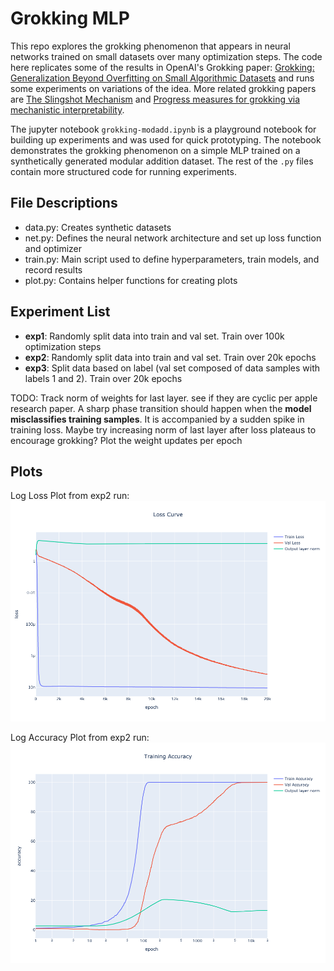 # Grokking MLP

This repo explores the grokking phenomenon that appears in neural networks trained on small datasets over many optimization steps. The code here replicates some of the results in OpenAI's Grokking paper: [Grokking: Generalization Beyond Overfitting on Small Algorithmic Datasets](https://arxiv.org/abs/2201.02177) and runs some experiments on variations of the idea. More related grokking papers are [The Slingshot Mechanism](https://arxiv.org/abs/2206.04817) and [Progress measures for grokking via mechanistic interpretability](https://arxiv.org/abs/2301.05217).

The jupyter notebook `grokking-modadd.ipynb` is a playground notebook for building up experiments and was used for quick prototyping. The notebook demonstrates the grokking phenomenon on a simple MLP trained on a synthetically generated modular addition dataset. The rest of the `.py` files contain more structured code for running experiments.

## File Descriptions

* data.py: Creates synthetic datasets
* net.py: Defines the neural network architecture and set up loss function and optimizer
* train.py: Main script used to define hyperparameters, train models, and record results
* plot.py: Contains helper functions for creating plots

## Experiment List

* **exp1**: Randomly split data into train and val set. Train over 100k optimization steps
* **exp2**: Randomly split data into train and val set. Train over 20k epochs
* **exp3**: Split data based on label (val set composed of data samples with labels 1 and 2). Train over 20k epochs

TODO: Track norm of weights for last layer. see if they are cyclic per apple research paper. A sharp phase transition should happen when the **model misclassifies training samples**. It is accompanied by a sudden spike in training loss.
Maybe try increasing norm of last layer after loss plateaus to encourage grokking?
Plot the weight updates per epoch


## Plots

Log Loss Plot from exp2 run:
![Exp2: Log Loss Plot](exp2/losslog.png "Log Loss Plot")

Log Accuracy Plot from exp2 run:
![Exp2: Log Accuracy Plot](exp2/acclog.png "Log Accuracy Plot")